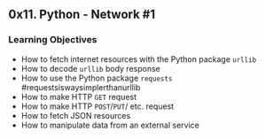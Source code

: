## 0x11. Python - Network #1

### Learning Objectives
- How to fetch internet resources with the Python package `urllib`
- How to decode `urllib` body response
- How to use the Python package `requests` #requestsiswaysimplerthanurllib
- How to make HTTP `GET` request
- How to make HTTP `POST`/`PUT`/ etc. request
- How to fetch JSON resources
- How to manipulate data from an external service
